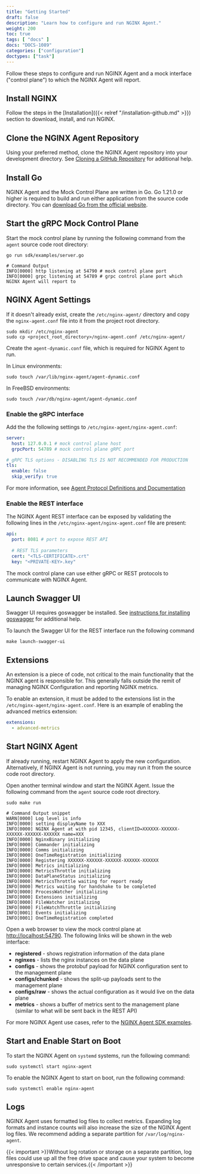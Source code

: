 ```yaml
---
title: "Getting Started"
draft: false
description: "Learn how to configure and run NGINX Agent."
weight: 200
toc: true
tags: [ "docs" ]
docs: "DOCS-1089"
categories: ["configuration"]
doctypes: ["task"]
---
```


Follow these steps to configure and run NGINX Agent and a mock interface ("control plane") to which the NGINX Agent will report.

## Install NGINX

Follow the steps in the [Installation]({{< relref "/installation-github.md" >}}) section to download, install, and run NGINX.

## Clone the NGINX Agent Repository

Using your preferred method, clone the NGINX Agent repository into your development directory. See [Cloning a GitHub Repository](https://docs.github.com/en/repositories/creating-and-managing-repositories/cloning-a-repository) for additional help.

## Install Go

NGINX Agent and the Mock Control Plane are written in Go. Go 1.21.0 or higher is required to build and run either application from the source code directory. You can [download Go from the official website](https://go.dev/dl/). 

## Start the gRPC Mock Control Plane

Start the mock control plane by running the following command from the `agent` source code root directory:

```shell
go run sdk/examples/server.go

# Command Output
INFO[0000] http listening at 54790 # mock control plane port
INFO[0000] grpc listening at 54789 # grpc control plane port which NGINX Agent will report to
```

## NGINX Agent Settings

If it doesn't already exist, create the `/etc/nginx-agent/` directory and copy the `nginx-agent.conf` file into it from the project root directory. 

```shell
sudo mkdir /etc/nginx-agent
sudo cp <project_root_directory>/nginx-agent.conf /etc/nginx-agent/
```

Create the `agent-dynamic.conf` file, which is required for NGINX Agent to run. 

In Linux environments:
```shell
sudo touch /var/lib/nginx-agent/agent-dynamic.conf
```

In FreeBSD environments:
```shell
sudo touch /var/db/nginx-agent/agent-dynamic.conf
```

### Enable the gRPC interface

Add the the following settings to `/etc/nginx-agent/nginx-agent.conf`:

```yaml
server:
  host: 127.0.0.1 # mock control plane host
  grpcPort: 54789 # mock control plane gRPC port

# gRPC TLS options - DISABLING TLS IS NOT RECOMMENDED FOR PRODUCTION
tls:
  enable: false
  skip_verify: true
```

For more information, see [Agent Protocol Definitions and Documentation](https://github.com/nginx/agent/tree/main/docs/proto/README.md)

### Enable the REST interface

The NGINX Agent REST interface can be exposed by validating the following lines in the `/etc/nginx-agent/nginx-agent.conf` file are present:

```yaml
api:
  port: 8081 # port to expose REST API
  
  # REST TLS parameters
  cert: "<TLS-CERTIFICATE>.crt"
  key: "<PRIVATE-KEY>.key"
```

The mock control plane can use either gRPC or REST protocols to communicate with NGINX Agent.

## Launch Swagger UI

Swagger UI requires goswagger be installed. See [instructions for installing goswagger](https://goswagger.io/install.html) for additional help.

To launch the Swagger UI for the REST interface run the following command

```shell
make launch-swagger-ui
```

## Extensions

An extension is a piece of code, not critical to the main functionality that the NGINX agent is responsible for. This generally falls outside the remit of managing NGINX Configuration and reporting NGINX metrics.

To enable an extension, it must be added to the extensions list in the `/etc/nginx-agent/nginx-agent.conf`. 
Here is an example of enabling the advanced metrics extension:

```yaml
extensions:
  - advanced-metrics
```

## Start NGINX Agent

If already running, restart NGINX Agent to apply the new configuration. Alternatively, if NGINX Agent is not running, you may run it from the source code root directory.

Open another terminal window and start the NGINX Agent. Issue the following command from the `agent` source code root directory.

```shell
sudo make run

# Command Output snippet
WARN[0000] Log level is info                            
INFO[0000] setting displayName to XXX            
INFO[0000] NGINX Agent at with pid 12345, clientID=XXXXXX-XXXXXX-XXXXXX-XXXXXX-XXXXXX name=XXX
INFO[0000] NginxBinary initializing                     
INFO[0000] Commander initializing                       
INFO[0000] Comms initializing                           
INFO[0000] OneTimeRegistration initializing             
INFO[0000] Registering XXXXXX-XXXXXX-XXXXXX-XXXXXX-XXXXXX 
INFO[0000] Metrics initializing                         
INFO[0000] MetricsThrottle initializing                 
INFO[0000] DataPlaneStatus initializing                 
INFO[0000] MetricsThrottle waiting for report ready     
INFO[0000] Metrics waiting for handshake to be completed 
INFO[0000] ProcessWatcher initializing                  
INFO[0000] Extensions initializing                      
INFO[0000] FileWatcher initializing                     
INFO[0000] FileWatchThrottle initializing
INFO[0001] Events initializing                          
INFO[0001] OneTimeRegistration completed
```

Open a web browser to view the mock control plane at [http://localhost:54790](http://localhost:54790). The following links will be shown in the web interface:

- **registered** - shows registration information of the data plane
- **nginxes** - lists the nginx instances on the data plane
- **configs** - shows the protobuf payload for NGINX configuration sent to the management plane
- **configs/chunked** - shows the split-up payloads sent to the management plane
- **configs/raw** - shows the actual configuration as it would live on the data plane
- **metrics** - shows a buffer of metrics sent to the management plane (similar to what will be sent back in the REST API)

For more NGINX Agent use cases, refer to the [NGINX Agent SDK examples](https://github.com/nginx/agent/tree/main/sdk/examples).

## Start and Enable Start on Boot

To start the NGINX Agent on `systemd` systems, run the following command:

```shell
sudo systemctl start nginx-agent
```

To enable the NGINX Agent to start on boot, run the following command:

```shell
sudo systemctl enable nginx-agent
```

## Logs 

NGINX Agent uses formatted log files to collect metrics. Expanding log formats and instance counts will also increase the size of the NGINX Agent log files. We recommend adding a separate partition for `/var/log/nginx-agent`. 

{{< important >}}Without log rotation or storage on a separate partition, log files could use up all the free drive space and cause your system to become unresponsive to certain services.{{< /important >}}
